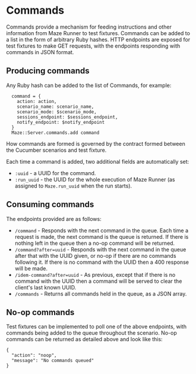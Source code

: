 # Commands

Commands provide a mechanism for feeding instructions and other information from Maze Runner to test fixtures.  Commands can be added to a list in the form of arbitrary Ruby hashes.  HTTP endpoints are exposed for test fixtures to make GET requests, with the endpoints responding with commands in JSON format.

## Producing commands

Any Ruby hash can be added to the list of Commands, for example:
```
  command = {
    action: action,
    scenario_name: scenario_name,
    scenario_mode: $scenario_mode,
    sessions_endpoint: $sessions_endpoint,
    notify_endpoint: $notify_endpoint
  }
  Maze::Server.commands.add command
```

How commands are formed is governed by the contract formed between the Cucumber scenarios and test fixture.

Each time a command is added, two additional fields are automatically set:
- `:uuid` - a UUID for the command.
- `:run_uuid` - the UUID for the whole execution of Maze Runner (as assigned to `Maze.run_uuid` when the run starts).

## Consuming commands

The endpoints provided are as follows:

- `/command` - Responds with the next command in the queue.  Each time a request is made, the next command is the queue is returned.  If there is nothing left in the queue then a no-op command will be returned.
- `/command?after=uuid` - Responds with the next command in the queue after that with the UUID given, or no-op if there are no commands following it.  If there is no command with the UUID then a 400 response will be made.
- `/idem-command?after=uuid` - As previous, except that if there is no command with the UUID then a command will be served to clear the client's last known UUID.
- `/commands` - Returns all commands held in the queue, as a JSON array.

## No-op commands

Test fixtures can be implemented to poll one of the above endpoints, with commands being added to the queue throughout the scenario.  No-op commands can be returned as detailed above and look like this:
```
{
  "action": "noop", 
  "message": "No commands queued"
}
```
